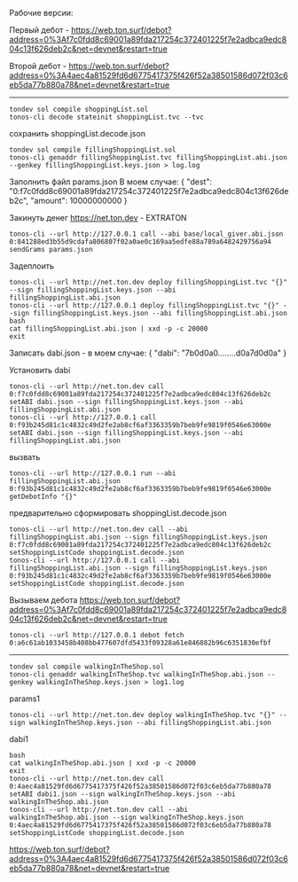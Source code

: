Рабочие версии:

Первый дебот - https://web.ton.surf/debot?address=0%3Af7c0fdd8c69001a89fda217254c372401225f7e2adbca9edc804c13f626deb2c&net=devnet&restart=true

Второй дебот - https://web.ton.surf/debot?address=0%3A4aec4a81529fd6d6775417375f426f52a38501586d072f03c6eb5da77b880a78&net=devnet&restart=true

-------------------------------------------------------------------------------------

    tondev sol compile shoppingList.sol
    tonos-cli decode stateinit shoppingList.tvc --tvc
    
сохранить shoppingList.decode.json

    tondev sol compile fillingShoppingList.sol
    tonos-cli genaddr fillingShoppingList.tvc fillingShoppingList.abi.json --genkey fillingShoppingList.keys.json > log.log
    
Заполнить файл params.json
В моем случае:
{
    "dest": "0:f7c0fdd8c69001a89fda217254c372401225f7e2adbca9edc804c13f626deb2c",
    "amount": 10000000000
}

Закинуть денег
https://net.ton.dev - EXTRATON

    tonos-cli --url http://127.0.0.1 call --abi base/local_giver.abi.json 0:841288ed3b55d9cdafa806807f02a0ae0c169aa5edfe88a789a6482429756a94 sendGrams params.json

Задеплоить

    tonos-cli --url http://net.ton.dev deploy fillingShoppingList.tvc "{}" --sign fillingShoppingList.keys.json --abi fillingShoppingList.abi.json
    tonos-cli --url http://127.0.0.1 deploy fillingShoppingList.tvc "{}" --sign fillingShoppingList.keys.json --abi fillingShoppingList.abi.json
    bash
    cat fillingShoppingList.abi.json | xxd -p -c 20000
    exit
    
Записать dabi.json - в моем случае:
    {
        "dabi": "7b0d0a0........d0a7d0d0a"
    }

Установить dabi

    tonos-cli --url http://net.ton.dev call 0:f7c0fdd8c69001a89fda217254c372401225f7e2adbca9edc804c13f626deb2c setABI dabi.json --sign fillingShoppingList.keys.json --abi fillingShoppingList.abi.json
    tonos-cli --url http://127.0.0.1 call 0:f93b245d81c1c4832c49d2fe2ab8cf6af3363359b7beb9fe9819f0546e63000e setABI dabi.json --sign fillingShoppingList.keys.json --abi fillingShoppingList.abi.json

вызвать

    tonos-cli --url http://127.0.0.1 run --abi fillingShoppingList.abi.json 0:f93b245d81c1c4832c49d2fe2ab8cf6af3363359b7beb9fe9819f0546e63000e getDebotInfo "{}"
    
предварительно сформировать shoppingList.decode.json

    tonos-cli --url http://net.ton.dev call --abi fillingShoppingList.abi.json --sign fillingShoppingList.keys.json 0:f7c0fdd8c69001a89fda217254c372401225f7e2adbca9edc804c13f626deb2c setShoppingListCode shoppingList.decode.json
    tonos-cli --url http://127.0.0.1 call --abi fillingShoppingList.abi.json --sign fillingShoppingList.keys.json 0:f93b245d81c1c4832c49d2fe2ab8cf6af3363359b7beb9fe9819f0546e63000e setShoppingListCode shoppingList.decode.json

Вызываем дебота
https://web.ton.surf/debot?address=0%3Af7c0fdd8c69001a89fda217254c372401225f7e2adbca9edc804c13f626deb2c&net=devnet&restart=true

    tonos-cli --url http://127.0.0.1 debot fetch 0:a6c61ab1033458b408bb477607dfd5433f09328a61e846882b96c6351830efbf

-------------------------------------------------------------------------------------

    tondev sol compile walkingInTheShop.sol
    tonos-cli genaddr walkingInTheShop.tvc walkingInTheShop.abi.json --genkey walkingInTheShop.keys.json > log1.log
    
params1

    tonos-cli --url http://net.ton.dev deploy walkingInTheShop.tvc "{}" --sign walkingInTheShop.keys.json --abi fillingShoppingList.abi.json
    
dabi1

    bash
    cat walkingInTheShop.abi.json | xxd -p -c 20000
    exit
    tonos-cli --url http://net.ton.dev call 0:4aec4a81529fd6d6775417375f426f52a38501586d072f03c6eb5da77b880a78 setABI dabi1.json --sign walkingInTheShop.keys.json --abi walkingInTheShop.abi.json
    tonos-cli --url http://net.ton.dev call --abi walkingInTheShop.abi.json --sign walkingInTheShop.keys.json 0:4aec4a81529fd6d6775417375f426f52a38501586d072f03c6eb5da77b880a78 setShoppingListCode shoppingList.decode.json
    
https://web.ton.surf/debot?address=0%3A4aec4a81529fd6d6775417375f426f52a38501586d072f03c6eb5da77b880a78&net=devnet&restart=true
